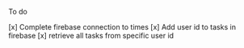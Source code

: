 To do

[x] Complete firebase connection to times
[x] Add user id to tasks in firebase
[x] retrieve all tasks from specific user id